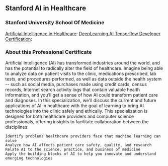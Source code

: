 ## Stanford AI in Healthcare
### Stanford University School Of Medicine
[Artificial Intelligence in Healthcare](https://online.stanford.edu/programs/artificial-intelligence-healthcare):
[DeepLearning.AI Tensorflow Developer Certification](https://www.coursera.org/professional-certificates/tensorflow-in-practice):
### About this Professional Certificate 
Artificial intelligence (AI) has transformed industries around the world, and has the potential to radically alter the field of healthcare. Imagine being able to analyze data on patient visits to the clinic, medications prescribed, lab tests, and procedures performed, as well as data outside the health system -- such as social media, purchases made using credit cards, census records, Internet search activity logs that contain valuable health information, and you’ll get a sense of how AI could transform patient care and diagnoses. In this specialization, we'll discuss the current and future applications of AI in healthcare with the goal of learning to bring AI technologies into the clinic safely and ethically. This specialization is designed for both healthcare providers and computer science professionals, offering insights to facilitate collaboration between the disciplines.

    Identify problems healthcare providers face that machine learning can solve
    Analyze how AI affects patient care safety, quality, and research
    Relate AI to the science, practice, and business of medicine
    Apply the building blocks of AI to help you innovate and understand emerging technologies
